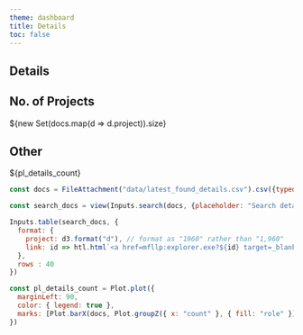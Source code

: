 ```yaml
---
theme: dashboard
title: Details
toc: false
---
```


## Details

<div class="grid grid-cols-2">
  <div class="card">
    <h2>No. of Projects</h2>
    <span class="big">${new Set(docs.map(d => d.project)).size}</span>
  </div>
  <div class="card">
    <h2>Other</h2>
    <span class="big">${pl_details_count}</span>
  </div>
</div>

```js
const docs = FileAttachment("data/latest_found_details.csv").csv({typed: true});
```

```js
const search_docs = view(Inputs.search(docs, {placeholder: "Search details"}));
```

```js
Inputs.table(search_docs, {
  format: {
    project: d3.format("d"), // format as "1960" rather than "1,960"
    link: id => htl.html`<a href=mfllp:explorer.exe?${id} target=_blank>🔗</a>`
  },
  rows : 40
})
```

```js
const pl_details_count = Plot.plot({
  marginLeft: 90,
  color: { legend: true },
  marks: [Plot.barX(docs, Plot.groupZ({ x: "count" }, { fill: "role" }))]
})
```

